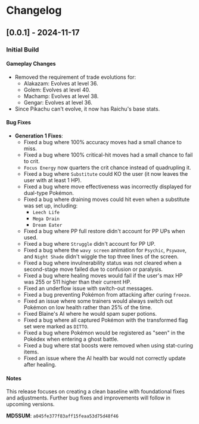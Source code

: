 # Changelog

## [0.0.1] - 2024-11-17
### Initial Build
#### Gameplay Changes
- Removed the requirement of trade evolutions for:
  - Alakazam: Evolves at level 36.
  - Golem: Evolves at level 40.
  - Machamp: Evolves at level 38.
  - Gengar: Evolves at level 36.
- Since Pikachu can't evolve, it now has Raichu's base stats.

#### Bug Fixes
- **Generation 1 Fixes**:
  - Fixed a bug where 100% accuracy moves had a small chance to miss.
  - Fixed a bug where 100% critical-hit moves had a small chance to fail to crit.
  - `Focus Energy` now quarters the crit chance instead of quadrupling it.
  - Fixed a bug where `Substitute` could KO the user (it now leaves the user with at least 1 HP).
  - Fixed a bug where move effectiveness was incorrectly displayed for dual-type Pokémon.
  - Fixed a bug where draining moves could hit even when a substitute was set up, including:
    - `Leech Life`
    - `Mega Drain`
    - `Dream Eater`
  - Fixed a bug where PP full restore didn't account for PP UPs when used.
  - Fixed a bug where `Struggle` didn't account for PP UP.
  - Fixed a bug where the `wavy screen` animation for `Psychic`, `Psywave`, and `Night Shade` didn't wiggle the top three lines of the screen.
  - Fixed a bug where invulnerability status was not cleared when a second-stage move failed due to confusion or paralysis.
  - Fixed a bug where healing moves would fail if the user's max HP was 255 or 511 higher than their current HP.
  - Fixed an underflow issue with switch-out messages.
  - Fixed a bug preventing Pokémon from attacking after curing `freeze`.
  - Fixed an issue where some trainers would always switch out Pokémon on low health rather than 25% of the time.
  - Fixed Blaine's AI where he would spam super potions.
  - Fixed a bug where all captured Pokémon with the transformed flag set were marked as `DITTO`.
  - Fixed a bug where Pokémon would be registered as "seen" in the Pokédex when entering a ghost battle.
  - Fixed a bug where stat boosts were removed when using stat-curing items.
  - Fixed an issue where the AI health bar would not correctly update after healing.

#### Notes
This release focuses on creating a clean baseline with foundational fixes and adjustments. Further bug fixes and improvements will follow in upcoming versions.

**MD5SUM**: `a045fe377f83aff15feaa53d75d48f46`

